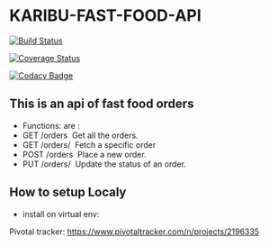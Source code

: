 # KARIBU-FAST-FOOD-API

[![Build Status](https://travis-ci.org/muthigani/KARIBU-FAST-FOOD-API.svg?branch=master)](https://travis-ci.org/muthigani/KARIBU-FAST-FOOD-API)

[![Coverage Status](https://coveralls.io/repos/github/muthigani/Fast-Food-Fast-API/badge.svg?branch=develop)](https://coveralls.io/github/muthigani/Fast-Food-Fast-API?branch=develop)

[![Codacy Badge](https://api.codacy.com/project/badge/Grade/4b926e48e6884ee5827d6245a23865e1)](https://www.codacy.com/app/muthigani/KARIBU-FAST-FOOD-API?utm_source=github.com&amp;utm_medium=referral&amp;utm_content=muthigani/KARIBU-FAST-FOOD-API&amp;utm_campaign=Badge_Grade)

## This is an api of fast food orders
* Functions: are :
* GET /orders  Get all the orders. 
* GET /orders/<orderId>  Fetch a specific order 
* POST /orders  Place a new order. 
* PUT /orders/<orderId>  Update the status of an order.
  
## How to setup Localy
* install on virtual env:


Pivotal tracker:
https://www.pivotaltracker.com/n/projects/2196335


